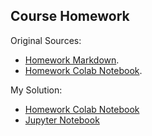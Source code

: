 
## Course Homework

Original Sources:
  - [Homework Markdown](dlt_homework.md).
  - [Homework Colab Notebook](https://colab.research.google.com/drive/1plqdl33K_HkVx0E0nGJrrkEUssStQsW7).

My Solution:
- [Homework Colab Notebook](https://colab.research.google.com/drive/1nb-cw37adXWnqLvNP3OdpA350q99tNc6#scrollTo=OZEvd9TcgEst)
- [Jupyter Notebook](dlt_homework.ipynb)